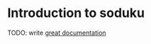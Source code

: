 # Introduction to soduku

TODO: write [great documentation](http://jacobian.org/writing/what-to-write/)
